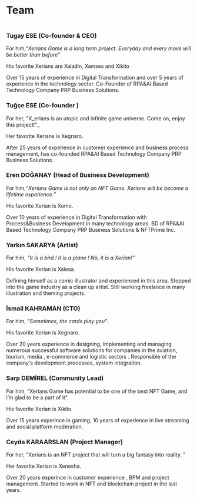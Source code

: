 # Team

<figure><img src=".gitbook/assets/Team_.png" alt=""><figcaption></figcaption></figure>

### Tugay ESE (Co-founder & CEO)

For him,“_Xerians Game is a long term project. Everyday and every move will be better than before”_

His favorite Xerians are Xaladin, Xamses and Xikito

Over 15 years of experience in Digital Transformation and over 5 years of experience in the technology sector. Co-Founder of RPA\&AI Based Technology Company PRP Business Solutions.

### Tuğçe ESE (Co-founder )

For her, "X_erians is an utopic and infinite game universe. Come on, enjoy this project!"_

Her favorite Xerians is  Xegnaro.

After 25 years of experience in customer experience and business process management, has co-founded RPA\&AI Based Technology Company PRP Business Solutions.

### Eren DOĞANAY (Head of Business Development)

For him,_“Xerians Game is not only an NFT Game. Xerians will be become a lifetime experience.”_

His favorite Xerian is Xemo.

Over 10 years of experience in Digital Transformation with Process\&Business Development in many technology areas. BD of RPA\&AI Based Technology Company PRP Business Solutions & NFTPrime Inc.

### Yarkın SAKARYA (Artist)

For him, _“It is a bird ! It is a plane ! No, it is a Xerian!”_

His favorite Xerian is Xalesa.

Defining himself as a comic illustrator and experienced in this area. Stepped into the game industry as a clean up artist. Still working freelance in many illustration and theming projects.

### İsmail KAHRAMAN (CTO)

For him, _"Sometimes, the cards play you"._

His favorite Xerian is Xegnaro.

Over 20 years experience in designing, implementing and managing numerous successful software solutions for companies in the aviation, tourism, media , e-commerce and logistic sectors . Responsible of the company's development processes, system integration.

### Sarp DEMİREL (Community Lead)

For him, “Xerians Game has potential to be one of the best NFT Game, and i’m glad to be a part of it”.

His favorite Xerian is Xikito.&#x20;

Over 15 years experince in gaming, 10 years of experience in live streaming and social platform moderation.

### Ceyda KARAARSLAN (Project Manager)&#x20;

For her, “Xerians is an NFT project that will turn a big fantasy into reality. ”

Her favorite Xerian is Xenesha.&#x20;

Over 20 years experince in customer experience , BPM and project management. Started to work in NFT and blockchain project in the last years. &#x20;

###
